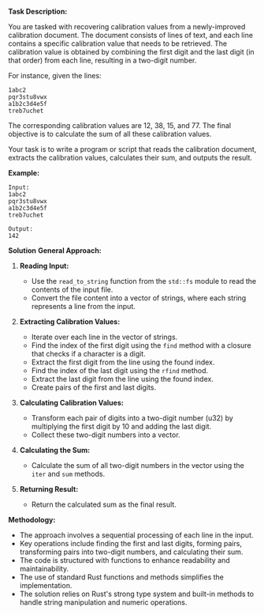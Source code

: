 **Task Description:**

You are tasked with recovering calibration values from a newly-improved calibration document. The document consists of lines of text, and each line contains a specific calibration value that needs to be retrieved. The calibration value is obtained by combining the first digit and the last digit (in that order) from each line, resulting in a two-digit number.

For instance, given the lines:

```
1abc2
pqr3stu8vwx
a1b2c3d4e5f
treb7uchet
```

The corresponding calibration values are 12, 38, 15, and 77. The final objective is to calculate the sum of all these calibration values.

Your task is to write a program or script that reads the calibration document, extracts the calibration values, calculates their sum, and outputs the result.

**Example:**

```
Input:
1abc2
pqr3stu8vwx
a1b2c3d4e5f
treb7uchet

Output:
142
```

**Solution**
**General Approach:**

1. **Reading Input:**
   - Use the `read_to_string` function from the `std::fs` module to read the contents of the input file.
   - Convert the file content into a vector of strings, where each string represents a line from the input.

2. **Extracting Calibration Values:**
   - Iterate over each line in the vector of strings.
   - Find the index of the first digit using the `find` method with a closure that checks if a character is a digit.
   - Extract the first digit from the line using the found index.
   - Find the index of the last digit using the `rfind` method.
   - Extract the last digit from the line using the found index.
   - Create pairs of the first and last digits.

3. **Calculating Calibration Values:**
   - Transform each pair of digits into a two-digit number (u32) by multiplying the first digit by 10 and adding the last digit.
   - Collect these two-digit numbers into a vector.

4. **Calculating the Sum:**
   - Calculate the sum of all two-digit numbers in the vector using the `iter` and `sum` methods.

5. **Returning Result:**
   - Return the calculated sum as the final result.

**Methodology:**

- The approach involves a sequential processing of each line in the input.
- Key operations include finding the first and last digits, forming pairs, transforming pairs into two-digit numbers, and calculating their sum.
- The code is structured with functions to enhance readability and maintainability.
- The use of standard Rust functions and methods simplifies the implementation.
- The solution relies on Rust's strong type system and built-in methods to handle string manipulation and numeric operations.